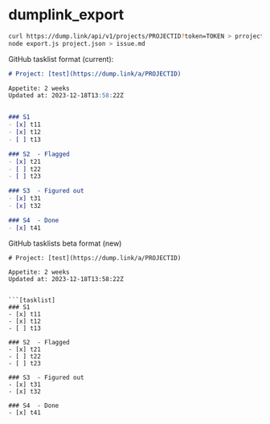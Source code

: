 # dumplink_export

```bash
curl https://dump.link/api/v1/projects/PROJECTID?token=TOKEN > prroject.json
node export.js project.json > issue.md
```


GitHub tasklist format (current):

```markdown
# Project: [test](https://dump.link/a/PROJECTID)

Appetite: 2 weeks
Updated at: 2023-12-18T13:58:22Z


### S1 
- [x] t11
- [x] t12
- [ ] t13

### S2  - Flagged
- [x] t21
- [ ] t22
- [ ] t23

### S3  - Figured out
- [x] t31
- [x] t32

### S4  - Done
- [x] t41

```

GitHub tasklists beta format (new)

```text
# Project: [test](https://dump.link/a/PROJECTID)

Appetite: 2 weeks
Updated at: 2023-12-18T13:58:22Z


```[tasklist]
### S1 
- [x] t11
- [x] t12
- [ ] t13

```

```[tasklist]
### S2  - Flagged
- [x] t21
- [ ] t22
- [ ] t23

```

```[tasklist]
### S3  - Figured out
- [x] t31
- [x] t32

```

```[tasklist]
### S4  - Done
- [x] t41

```

```
